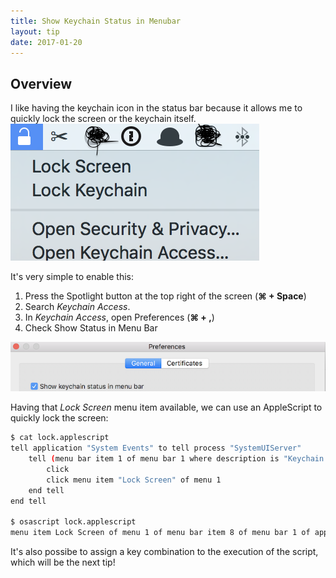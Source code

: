 ```yaml
---
title: Show Keychain Status in Menubar
layout: tip
date: 2017-01-20
---
```


## Overview

I like having the keychain icon in the status bar because it allows me to quickly lock the screen or the keychain itself. 
![keychain-bar](/assets/images/tips/keychain-bar.png)

It's very simple to enable this:
1. Press the Spotlight button at the top right of the screen (**⌘ + Space**)
2. Search _Keychain Access_. 
3. In _Keychain Access_, open Preferences (**⌘ + ,**)
4. Check Show Status in Menu Bar

![keychain-show](/assets/images/tips/keychain-show.png)

Having that _Lock Screen_ menu item available, we can use an AppleScript to quickly lock the screen:

```bash
$ cat lock.applescript
tell application "System Events" to tell process "SystemUIServer"
    tell (menu bar item 1 of menu bar 1 where description is "Keychain menu extra")
        click
        click menu item "Lock Screen" of menu 1
    end tell
end tell

$ osascript lock.applescript
menu item Lock Screen of menu 1 of menu bar item 8 of menu bar 1 of application process SystemUIServer
```

It's also possibe to assign a key combination to the execution of the script, which will be the next tip!
